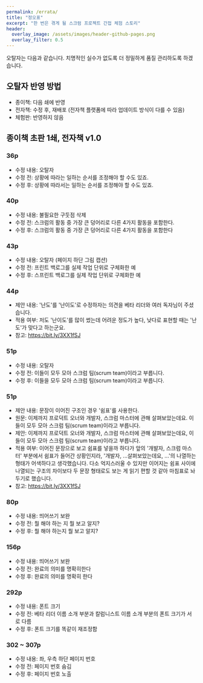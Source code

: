 ```yaml
---
permalink: /errata/
title: "정오표"
excerpt: "한 번은 겪게 될 스크럼 프로젝트 간접 체험 스토리"
header:
  overlay_image: /assets/images/header-github-pages.png
  overlay_filter: 0.5
---
```


오탈자는 다음과 같습니다.
치명적인 실수가 없도록 더 정밀하게 품질 관리하도록 하겠습니다. 

## 오탈자 반영 방법
* 종이책: 다음 쇄에 반영
* 전자책: 수정 후, 재배포 (전자책 플랫폼에 따라 업데이트 방식이 다를 수 있음)
* 체험판: 반영하지 않음

## 종이책 초판 1쇄, 전자책 v1.0

### 36p
* 수정 내용: 오탈자
* 수정 전: 상황에 따라는 일하는 순서를 조정해야 할 수도 있죠.
* 수정 후: 상황에 따라서는 일하는 순서를 조정해야 할 수도 있죠.

### 40p
* 수정 내용: 불필요한 구둣점 삭제
* 수정 전: 스크럼의 활동 중 가장 큰 덩어리로 다른 4가지 활동을 포함한다.
* 수정 후: 스크럼의 활동 중 가장 큰 덩어리로 다른 4가지 활동을 포함한다

### 43p
* 수정 내용: 오탈자 (페이지 하단 그림 캡션)
* 수정 전: 프린트 백로그를 실제 작업 단위로 구체화한 예
* 수정 후: 스프린트 백로그를 실제 작업 단위로 구체화한 예

### 44p
* 제안 내용: '난도'를 '난이도'로 수정하자는 의견을 베타 리더와 여러 독자님이 주셨습니다.
* 적용 여부: 저도 '난이도'를 많이 썼는데 어려운 정도가 높다, 낮다로 표현할 때는 '난도'가 맞다고 하는군요.
* 참고: https://bit.ly/3XX1fSJ

### 51p
* 수정 내용: 오탈자
* 수정 전: 이들이 모두 모아 스크럼 팀(scrum team)이라고 부릅니다.
* 수정 후: 이들을 모두 모아 스크럼 팀(scrum team)이라고 부릅니다.

### 51p
* 제안 내용: 문장이 이어진 구조인 경우 '쉼표'를 사용한다.
* 원문: 이제까지 프로덕트 오너와 개발자, 스크럼 마스터에 관해 살펴보았는데요. 이들이 모두 모아 스크럼 팀(scrum team)이라고 부릅니다.
* 제안: 이제까지 프로덕트 오너와 개발자, 스크럼 마스터에 관해 살펴보았는데요, 이들이 모두 모아 스크럼 팀(scrum team)이라고 부릅니다.
* 적용 여부: 이어진 문장으로 보고 쉼표를 넣을까 하다가 앞의 '개발자, 스크럼 마스터' 부분에서 쉼표가 들어간 상황인지라, '개발자, ...살펴보았는데요, ...'의 나열하는 형태가 어색하다고 생각했습니다. 다소 억지스러울 수 있지만 이어지는 쉼표 사이에 나열되는 구조의 차이보다 두 문장 형태로도 보는 게 읽기 편할 것 같아 마침표로 놔두기로 했습니다.
* 참고: https://bit.ly/3XX1fSJ

### 80p
* 수정 내용: 띄어쓰기 보완
* 수정 전: 뭘 해야 하는 지 뭘 보고 알지?
* 수정 후: 뭘 해야 하는지 뭘 보고 알지?

### 156p
* 수정 내용: 띄어쓰기 보완
* 수정 전: 완료의 의미를 명확히한다
* 수정 후: 완료의 의미를 명확히 한다

### 292p
* 수정 내용: 폰트 크기
* 수정 전: 베타 리더 이름 소개 부분과 칼럼니스트 이름 소개 부분의 폰트 크기가 서로 다름
* 수정 후: 폰트 크기를 똑같이 재조정함

### 302 ~ 307p
* 수정 내용: 좌, 우측 하단 페이지 번호
* 수정 전: 페이지 번호 숨김
* 수정 후: 페이지 번호 노출
